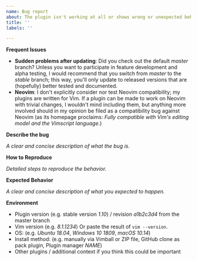 ```yaml
---
name: Bug report
about: The plugin isn't working at all or shows wrong or unexpected behavior
title: ''
labels: ''

---
```

**Frequent Issues**

* **Sudden problems after updating**: Did you check out the default _master_ branch? Unless you want to participate in feature development and alpha testing, I would recommend that you switch from _master_ to the _stable_ branch; this way, you'll only update to released versions that are (hopefully) better tested and documented.
* **Neovim**: I don't explicitly consider nor test Neovim compatibility; my plugins are written for Vim. If a plugin can be made to work on Neovim with trivial changes, I wouldn't mind including them, but anything more involved should in my opinion be filed as a compatibility bug against Neovim (as its homepage proclaims: _Fully compatible with Vim's editing model and the Vimscript language._)

**Describe the bug**

_A clear and concise description of what the bug is._

**How to Reproduce**

_Detailed steps to reproduce the behavior._

**Expected Behavior**

_A clear and concise description of what you expected to happen._

**Environment**
 - Plugin version (e.g. stable version _1.10_) / revision _a1b2c3d4_ from the master branch
 - Vim version (e.g. _8.1.1234_) Or paste the result of `vim --version`.
 - OS: (e.g. _Ubuntu 18.04_, _Windows 10 1809_, _macOS 10.14_)
 - Install method: (e.g. manually via Vimball or ZIP file, GitHub clone as pack plugin, Plugin manager _NAME_)
 - Other plugins / additional context if you think this could be important
